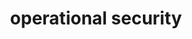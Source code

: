 ---
credit:
- Thomas Quig
- Josh Park
featured: false
recording: ''
slides: operational_security.pdf
tags:
- Threat modeling is the process of identifying and ranking threats in order to dedicate
  time and effort accordingly
- Compartmentalization is making sure that your accounts are not linked together in
  order to limit the impact of a compromise of a single one
- Rotation is the regular updating of passwords and online personas
- Many experience "security fatigue" as learn more about security, overwhelming or
  depressing them from all they need to keep track of
time_close: ''
time_start: '2021-09-30T23:00:00.000000Z'
title: operational security
week_number: 5
---